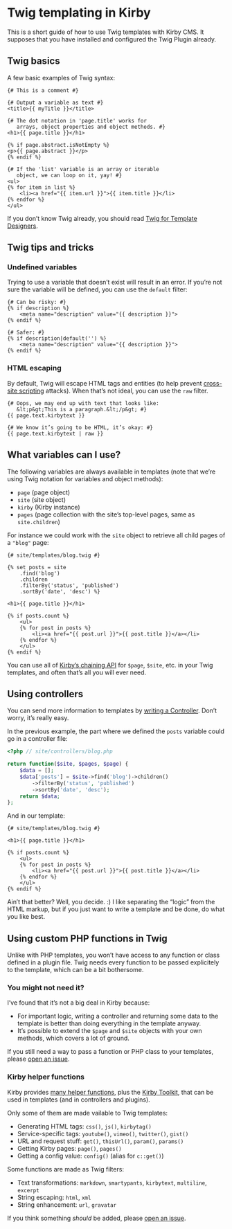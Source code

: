 Twig templating in Kirby
========================

This is a short guide of how to use Twig templates with Kirby CMS. It supposes that you have installed and configured the Twig Plugin already.


## Twig basics

A few basic examples of Twig syntax:

```twig
{# This is a comment #}

{# Output a variable as text #}
<title>{{ myTitle }}</title>

{# The dot notation in 'page.title' works for
   arrays, object properties and object methods. #}
<h1>{{ page.title }}</h1>

{% if page.abstract.isNotEmpty %}
<p>{{ page.abstract }}</p>
{% endif %}

{# If the 'list' variable is an array or iterable
   object, we can loop on it, yay! #}
<ul>
{% for item in list %}
    <li><a href="{{ item.url }}">{{ item.title }}</li>
{% endfor %}
</ul>
```

If you don’t know Twig already, you should read [Twig for Template Designers](http://twig.sensiolabs.org/doc/templates.html).


## Twig tips and tricks

### Undefined variables

Trying to use a variable that doesn’t exist will result in an error. If you’re not sure the variable will be defined, you can use the `default` filter:

```twig
{# Can be risky: #}
{% if description %}
    <meta name="description" value="{{ description }}">
{% endif %}

{# Safer: #}
{% if description|default('') %}
    <meta name="description" value="{{ description }}">
{% endif %}
```

### HTML escaping

By default, Twig will escape HTML tags and entities (to help prevent [cross-site scripting](https://en.wikipedia.org/wiki/Cross-site_scripting) attacks). When that’s not ideal, you can use the `raw` filter.

```twig
{# Oops, we may end up with text that looks like:
   &lt;p&gt;This is a paragraph.&lt;/p&gt; #}
{{ page.text.kirbytext }}

{# We know it’s going to be HTML, it’s okay: #}
{{ page.text.kirbytext | raw }}
```


## What variables can I use?

The following variables are always available in templates (note that we’re using Twig notation for variables and object methods):

-   `page` (page object)
-   `site` (site object)
-   `kirby` (Kirby instance)
-   `pages` (page collection with the site’s top-level pages, same as `site.children`)

For instance we could work with the `site` object to retrieve all child pages of a `"blog"` page:

```twig
{# site/templates/blog.twig #}

{% set posts = site
    .find('blog')
    .children
    .filterBy('status', 'published')
    .sortBy('date', 'desc') %}

<h1>{{ page.title }}</h1>

{% if posts.count %}
    <ul>
    {% for post in posts %}
        <li><a href="{{ post.url }}">{{ post.title }}</a></li>
    {% endfor %}
    </ul>
{% endif %}
```

You can use all of [Kirby’s chaining API](https://getkirby.com/docs/templates/api) for `$page`, `$site`, etc. in your Twig templates, and often that’s all you will ever need.


## Using controllers

You can send more information to templates by [writing a Controller](https://getkirby.com/docs/developer-guide/advanced/controllers). Don’t worry, it’s really easy.

In the previous example, the part where we defined the `posts` variable could go in a controller file:

```php
<?php // site/controllers/blog.php

return function($site, $pages, $page) {
    $data = [];
    $data['posts'] = $site->find('blog')->children()
        ->filterBy('status', 'published')
        ->sortBy('date', 'desc');
    return $data;
};
```

And in our template:

```twig
{# site/templates/blog.twig #}

<h1>{{ page.title }}</h1>

{% if posts.count %}
    <ul>
    {% for post in posts %}
        <li><a href="{{ post.url }}">{{ post.title }}</a></li>
    {% endfor %}
    </ul>
{% endif %}
```

Ain’t that better? Well, you decide. :) I like separating the “logic” from the HTML markup, but if you just want to write a template and be done, do what you like best.


## Using custom PHP functions in Twig

Unlike with PHP templates, you won’t have access to any function or class defined in a plugin file. Twig needs every function to be passed explicitely to the template, which can be a bit bothersome.

### You might not need it?

I’ve found that it’s not a big deal in Kirby because:

-   For important logic, writing a controller and returning some data to the template is better than doing everything in the template anyway.
-   It’s possible to extend the `$page` and `$site` objects with your own methods, which covers a lot of ground.

If you still need a way to pass a function or PHP class to your templates, please [open an issue](https://github.com/fvsch/kirby-twig/issues).

### Kirby helper functions

Kirby provides [many helper functions](https://getkirby.com/docs/cheatsheet#helpers), plus the [Kirby Toolkit](https://getkirby.com/docs/toolkit/api), that can be used in templates (and in controllers and plugins).

Only some of them are made vailable to Twig templates:

-   Generating HTML tags: `css()`, `js()`, `kirbytag()`
-   Service-specific tags: `youtube()`, `vimeo()`, `twitter()`, `gist()`
-   URL and request stuff: `get()`, `thisUrl()`, `param()`, `params()`
-   Getting Kirby pages: `page()`, `pages()`
-   Getting a config value: `config()` (alias for `c::get()`)

Some functions are made as Twig filters:

-   Text transformations: `markdown`, `smartypants`, `kirbytext`, `multiline`, `excerpt`
-   String escaping: `html`, `xml`
-   String enhancement: `url`, `gravatar`

If you think something *should* be added, please [open an issue](https://github.com/fvsch/kirby-twig/issues).
